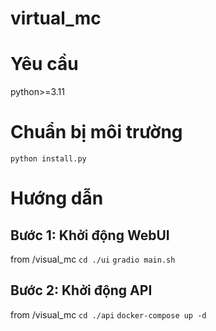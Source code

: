 # virtual_mc

# Yêu cầu
python>=3.11

# Chuẩn bị môi trường
```python install.py```

# Hướng dẫn
## Bước 1: Khởi động WebUI
from /visual_mc
```cd ./ui```
```gradio main.sh```

## Bước 2: Khởi động API
from /visual_mc
```cd ./api```
```docker-compose up -d```